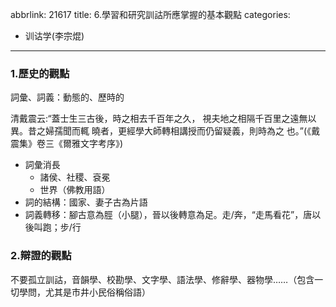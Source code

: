 abbrlink: 21617
title: 6.學習和研究訓詁所應掌握的基本觀點
categories:
  - 训诂学(李宗焜)
---
### 1.歷史的觀點

詞彙、詞義：動態的、歷時的

清戴震云:“蓋士生三古後，時之相去千百年之久， 視夫地之相隔千百里之遠無以異。昔之婦孺聞而輒 曉者，更經學大師轉相講授而仍留疑義，則時為之 也。”(《戴震集》卷三《爾雅文字考序》)

- 詞彙消長
	- 諸侯、社稷、袞冕
	- 世界（佛教用語）
- 詞的結構：國家、妻子古為片語
- 詞義轉移：腳古意為脛（小腿），晉以後轉意為足。走/奔，“走馬看花”，唐以後叫跑；步/行

### 2.辯證的觀點

不要孤立訓詁，音韻學、校勘學、文字學、語法學、修辭學、器物學……（包含一切學問，尤其是市井小民俗稱俗語）